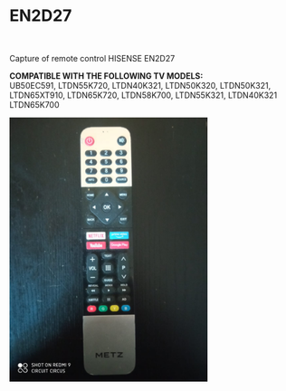 <h1>EN2D27</h1>

</BR>

Capture of remote control HISENSE EN2D27 

<B>COMPATIBLE WITH THE FOLLOWING TV MODELS:</B></br>
UB50EC591, LTDN55K720, LTDN40K321, LTDN50K320, LTDN50K321, </br>
LTDN65XT910, LTDN65K720, LTDN58K700, LTDN55K321, LTDN40K321</br>
LTDN65K700
</BR>

<p>
  <img src="https://raw.githubusercontent.com/JonnyBanana/Bananas_Flipper/main/infrared/IMG/METZ_40MTB7000.jpg" width="350">
</p>

</BR>



